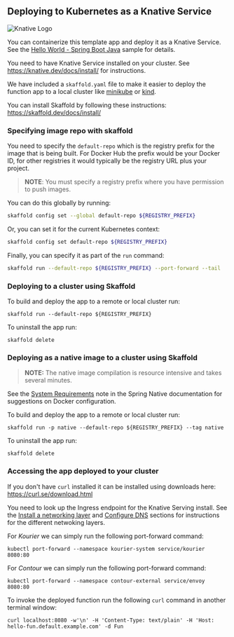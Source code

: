 ## Deploying to Kubernetes as a Knative Service

![Knative Logo](https://avatars.githubusercontent.com/u/35583233?s=200&v=4)

You can containerize this template app and deploy it as a Knative Service.
See the [Hello World - Spring Boot Java](https://knative.dev/docs/serving/samples/hello-world/helloworld-java-spring/) sample for details.

You need to have Knative Service installed on your cluster. See https://knative.dev/docs/install/ for instructions.

We have included a `skaffold.yaml` file to make it easier to deploy the function app to a local cluster like [minikube](https://minikube.sigs.k8s.io/) or [kind](https://kind.sigs.k8s.io/).

You can install Skaffold by following these instructions: https://skaffold.dev/docs/install/

### Specifying image repo with skaffold

You need to specify the `default-repo` which is the registry prefix for the image that is being built. For Docker Hub the prefix would be your Docker ID, for other registries it would typically be the registry URL plus your project.

> **NOTE**: You must specify a registry prefix where you have permission to push images.

You can do this globally by running:

```bash
skaffold config set --global default-repo ${REGISTRY_PREFIX}
```

Or, you can set it for the current Kubernetes context:

```bash
skaffold config set default-repo ${REGISTRY_PREFIX}
```

Finally, you can specify it as part of the `run` command:

```bash
skaffold run --default-repo ${REGISTRY_PREFIX} --port-forward --tail
```

### Deploying to a cluster using Skaffold

To build and deploy the app to a remote or local cluster run:

```
skaffold run --default-repo ${REGISTRY_PREFIX}
```

To uninstall the app run:

```
skaffold delete
```

### Deploying as a native image to a cluster using Skaffold

> **NOTE:** The native image compilation is resource intensive and takes several minutes.

See the [System Requirements](https://docs.spring.io/spring-native/docs/current/reference/htmlsingle/#getting-started-buildpacks-system-requirements) note in the Spring Native documentation for suggestions on Docker configuration.

To build and deploy the app to a remote or local cluster run:

```
skaffold run -p native --default-repo ${REGISTRY_PREFIX} --tag native
```

To uninstall the app run:

```
skaffold delete
```

### Accessing the app deployed to your cluster

If you don't have `curl` installed it can be installed using downloads here: https://curl.se/download.html

You need to look up the Ingress endpoint for the Knative Serving install. See the [Install a networking layer](https://knative.dev/docs/install/install-serving-with-yaml/#install-a-networking-layer) and [Configure DNS](https://knative.dev/docs/install/install-serving-with-yaml/#configure-dns) sections for instructions for the different netwoking layers.

For _Kourier_ we can simply run the following port-forward command:

```
kubectl port-forward --namespace kourier-system service/kourier 8080:80
```

For _Contour_ we can simply run the following port-forward command:

```
kubectl port-forward --namespace contour-external service/envoy 8080:80
```

To invoke the deployed function run the following `curl` command in another terminal window:

```
curl localhost:8080 -w'\n' -H 'Content-Type: text/plain' -H 'Host: hello-fun.default.example.com' -d Fun
```
